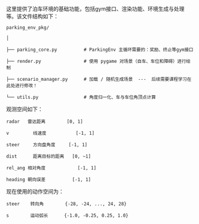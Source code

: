 这里提供了泊车环境的基础功能，包括gym接口、渲染功能、环境生成与处理等。该文件结构如下：

```
parking_env_pkg/

│

├── parking_core.py          # ParkingEnv 主循环需要的：奖励、终止等gym接口

├── render.py                # 使用 pygame 对场景（自车、车位和障碍）进行绘制

├── scenario_manager.py      # 加载 / 随机生成场景  ---  后续需要课程学习在此处进行修改！

└── utils.py                 # 角度归一化、车与车位角顶点计算
```

观测空间如下：

```
radar   雷达距离        [0, 1]

v	      线速度	       	[-1, 1]

steer	  方向盘角度	   	[-1, 1]

dist	  距离目标的距离	[0, ~1]

rel_ang	相对角度	    	[-1, 1]

heading	朝向误差	  	  [-1, 1]
```

现在使用的动作空间为：

```
steer    转向角        {-28, -24, ..., 24, 28}

s        运动弧长      {-1.0, -0.25, 0.25, 1.0}
```
